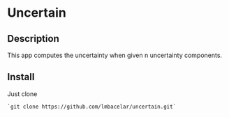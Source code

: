 # Uncertain

## Description
This app computes the uncertainty when given n uncertainty components.


## Install
Just clone

    `git clone https://github.com/lmbacelar/uncertain.git`
